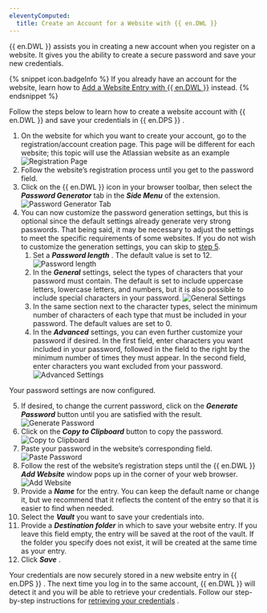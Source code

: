 ```yaml
---
eleventyComputed:
  title: Create an Account for a Website with {{ en.DWL }}
---
```

{{ en.DWL }} assists you in creating a new account when you register on a website. It gives you the ability to create a secure password and save your new credentials.  

{% snippet icon.badgeInfo %} 
If you already have an account for the website, learn how to [Add a Website Entry with {{ en.DWL }}](/server/dwl/using-devolutions-web-login/add-website-entry-dwl/) instead. 
{% endsnippet %}
 
Follow the steps below to learn how to create a website account with {{ en.DWL }} and save your credentials in {{ en.DPS }} .  

1. On the website for which you want to create your account, go to the registration/account creation page. This page will be different for each website; this topic will use the Atlassian website as an example 
![Registration Page](/img/en/server/ServerOp2000.png)
1. Follow the website’s registration process until you get to the password field. 
1. Click on the {{ en.DWL }} icon in your browser toolbar, then select the ***Password Generator*** tab in the ***Side Menu*** of the extension. 
![Password Generator Tab](/img/en/server/ServerOp2001.png)
1. You can now customize the password generation settings, but this is optional since the default settings already generate very strong passwords. That being said, it may be necessary to adjust the settings to meet the specific requirements of some websites. If you do not wish to customize the generation settings, you can skip to <a href="#5">step 5</a>. 
    1. Set a ***Password length*** . The default value is set to 12. 
    ![Password length](/img/en/server/ServerOp2002.png)
    1. In the ***General*** settings, select the types of characters that your password must contain. The default is set to include uppercase letters, lowercase letters, and numbers, but it is also possible to include special characters in your password. 
     ![General Settings](/img/en/server/ServerOp2003.png)
    1. In the same section next to the character types, select the minimum number of characters of each type that must be included in your password. The default values are set to 0. 
    1. In the ***Advanced*** settings, you can even further customize your password if desired. In the first field, enter characters you want included in your password, followed in the field to the right by the minimum number of times they must appear. In the second field, enter characters you want excluded from your password. 
     ![Advanced Settings](/img/en/server/ServerOp2004.png)  

Your password settings are now configured.  

5. If desired, to change the current password, click on the ***Generate Password*** button until you are satisfied with the result.  <a name="5"></a>
![Generate Password](/img/en/server/ServerOp2005.png) 
1. Click on the ***Copy to Clipboard*** button to copy the password. 
![Copy to Clipboard](/img/en/server/ServerOp2006.png) 
1. Paste your password in the website’s corresponding field. 
![Paste Password](/img/en/server/ServerOp2007.png) 
1. Follow the rest of the website’s registration steps until the {{ en.DWL }} &#32; ***Add Website*** window pops up in the corner of your web browser. 
![Add Website](/img/en/server/ServerOp2008.png) 
1. Provide a ***Name*** for the entry. You can keep the default name or change it, but we recommend that it reflects the content of the entry so that it is easier to find when needed. 
1. Select the ***Vault*** you want to save your credentials into. 
1. Provide a ***Destination folder*** in which to save your website entry. If you leave this field empty, the entry will be saved at the root of the vault. If the folder you specify does not exist, it will be created at the same time as your entry. 
1. Click ***Save*** .  

Your credentials are now securely stored in a new website entry in {{ en.DPS }} . The next time you log in to the same account, {{ en.DWL }} will detect it and you will be able to retrieve your credentials. Follow our step-by-step instructions for [retrieving your credentials](/server/dwl/using-devolutions-web-login/retrieve-credentials-dwl/) . 

